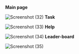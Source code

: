 **Main page**

![Screenshot (32)](https://user-images.githubusercontent.com/88277850/201351636-945878e2-d615-4990-b2f6-561e28a61186.png)
**Task**

![Screenshot (33)](https://user-images.githubusercontent.com/88277850/201351704-77c59497-418f-47d5-b712-64ef64ae36f3.png)
**Help**

![Screenshot (34)](https://user-images.githubusercontent.com/88277850/201351782-d3e8cec9-30ec-41b5-9c42-f7d2a2988d0b.png)
**Leader-board**

![Screenshot (35)](https://user-images.githubusercontent.com/88277850/201351854-25b096b5-efc3-4f72-814a-06a3c4c202ea.png)
